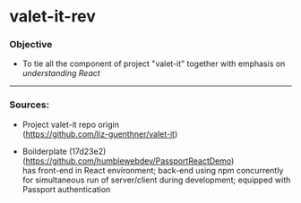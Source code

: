 # valet-it-rev

### Objective

- To tie all the component of project "valet-it" together with emphasis on _understanding React_

---

### Sources:

- Project valet-it repo origin  
  (https://github.com/liz-guenthner/valet-it)

- Boilderplate (17d23e2)  
  (https://github.com/humblewebdev/PassportReactDemo)  
  has front-end in React environment; back-end using npm concurrently for simultaneous run of server/client during development; equipped with Passport authentication 

